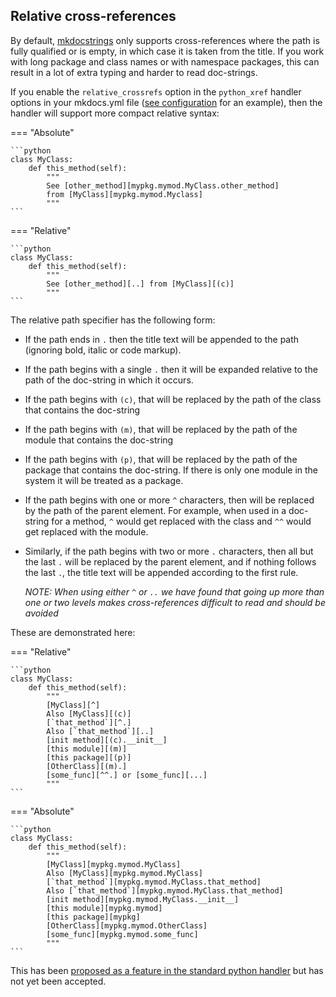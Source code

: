 ## Relative cross-references

By default, [mkdocstrings] only supports cross-references where the path is
fully qualified or is empty, in which case it is taken from the title. 
If you work with long package and class names or with namespace packages, this can result in a lot
of extra typing and harder to read doc-strings.

If you enable the `relative_crossrefs` option in the `python_xref` handler options
in your mkdocs.yml file ([see configuration](config.md) for an example), then the handler 
will support more compact relative syntax:

=== "Absolute"

    ```python
    class MyClass:
        def this_method(self):
            """
            See [other_method][mypkg.mymod.MyClass.other_method] 
            from [MyClass][mypkg.mymod.Myclass]
            """
    ```

=== "Relative"

    ```python
    class MyClass:
        def this_method(self):
            """
            See [other_method][..] from [MyClass][(c)]
            """
    ```

The relative path specifier has the following form:

* If the path ends in `.` then the title text will be appended to the path
  (ignoring bold, italic or code markup).

* If the path begins with a single `.` then it will be expanded relative to the path
    of the doc-string in which it occurs. 

* If the path begins with `(c)`, that will be replaced by the path of the
    class that contains the doc-string

* If the path begins with `(m)`, that will be replaced by the path of the
    module that contains the doc-string

* If the path begins with `(p)`, that will be replaced by the path of the
    package that contains the doc-string. If there is only one module in the 
    system it will be treated as a package.

* If the path begins with one or more `^` characters, then will be replaced
    by the path of the parent element. For example, when used in a doc-string
    for a method, `^` would get replaced with the class and `^^` would get
    replaced with the module.

* Similarly, if the path begins with two or more `.` characters, then all but
    the last `.` will be replaced by the parent element, and if nothing follows
    the last `.`, the title text will be appended according to the first rule.
   
    *NOTE: When using either `^` or `..` we have found that going up more than one
    or two levels makes cross-references difficult to read and should be avoided*
   
These are demonstrated here:

=== "Relative"

    ```python
    class MyClass:
        def this_method(self):
            """
            [MyClass][^]
            Also [MyClass][(c)]
            [`that_method`][^.]
            Also [`that_method`][..]
            [init method][(c).__init__]
            [this module][(m)]
            [this package][(p)]
            [OtherClass][(m).]
            [some_func][^^.] or [some_func][...]
            """
    ```

=== "Absolute"

    ```python
    class MyClass:
        def this_method(self):
            """
            [MyClass][mypkg.mymod.MyClass]
            Also [MyClass][mypkg.mymod.MyClass]
            [`that_method`][mypkg.mymod.MyClass.that_method]
            Also [`that_method`][mypkg.mymod.MyClass.that_method]
            [init method][mypkg.mymod.MyClass.__init__]
            [this module][mypkg.mymod]
            [this package][mypkg]
            [OtherClass][mypkg.mymod.OtherClass]
            [some_func][mypkg.mymod.some_func]
            """
    ```

This has been [proposed as a feature in the standard python handler][relative-crossref-issue]
but has not yet been accepted.

[mkdocstrings]: https://mkdocstrings.github.io/
[mkdocstrings_python]: https://mkdocstrings.github.io/python/
[relative-crossref-issue]: https://github.com/mkdocstrings/python/issues/27


